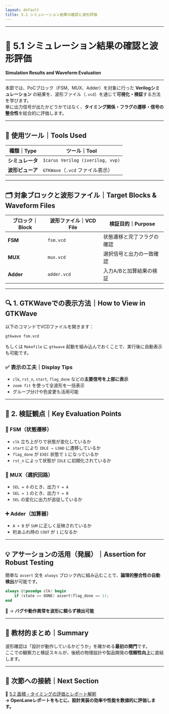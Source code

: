 ```yaml
---
layout: default
title: 5.1 シミュレーション結果の確認と波形評価　
---
```


---

# 🧪 5.1 シミュレーション結果の確認と波形評価  
**Simulation Results and Waveform Evaluation**

---

本節では、PoCブロック（FSM、MUX、Adder）を対象に行った **Verilogシミュレーション** の結果を、波形ファイル（`.vcd`）を通じて**可視化・検証**する方法を学びます。  
単に出力信号が出たかどうかではなく、**タイミング関係・フラグの遷移・信号の整合性**を総合的に評価します。

---

## 🧰 使用ツール｜Tools Used

| 種類｜Type | ツール｜Tool |
|--------|--------------------------|
| **シミュレータ** | `Icarus Verilog (iverilog, vvp)` |
| **波形ビューア** | `GTKWave`（`.vcd` ファイル表示） |

---

## 🗂️ 対象ブロックと波形ファイル｜Target Blocks & Waveform Files

| ブロック｜Block | 波形ファイル｜VCD File | 検証目的｜Purpose |
|-------------|------------------|--------------------------|
| **FSM**     | `fsm.vcd`        | 状態遷移と完了フラグの確認 |
| **MUX**     | `mux.vcd`        | 選択信号と出力の一致確認 |
| **Adder**   | `adder.vcd`      | 入力A/Bと加算結果の検証 |

---

## 🔍 1. GTKWaveでの表示方法｜How to View in GTKWave

以下のコマンドでVCDファイルを開きます：

```sh
gtkwave fsm.vcd
```

もしくは `Makefile` に `gtkwave` 起動を組み込んでおくことで、実行後に自動表示も可能です。

### ✅ 表示の工夫｜Display Tips

- `clk`, `rst_n`, `start`, `flag_done` などの**主要信号を上部に表示**
- `zoom fit` を使って全波形を一括表示
- グループ分けや色変更も活用可能

---

## 🔎 2. 検証観点｜Key Evaluation Points

### 🎯 FSM（状態遷移）

- `clk` 立ち上がりで状態が変化しているか
- `start` により `IDLE → LOAD` に遷移しているか
- `flag_done` が `EXEC` 状態で `1` になっているか
- `rst_n` によって状態が `IDLE` に初期化されているか

### 🔀 MUX（選択回路）

- `SEL = 0` のとき、出力 `Y = A`
- `SEL = 1` のとき、出力 `Y = B`
- `SEL` の変化に出力が追従しているか

### ➕ Adder（加算器）

- `A + B` が `SUM` に正しく反映されているか
- 桁あふれ時の `COUT` が `1` になるか

---

## 💡 アサーションの活用（発展）｜Assertion for Robust Testing

簡単な `assert` 文を `always` ブロック内に組み込むことで、**論理的整合性の自動検出**が可能です。

```verilog
always @(posedge clk) begin
    if (state == DONE) assert(flag_done == 1);
end
```

🔧 → **バグや動作異常を波形に頼らず検出可能**

---

## 📘 教材的まとめ｜Summary

波形確認は「設計が動作しているかどうか」を確かめる**最初の関門**です。  
ここでの観察力と検証スキルが、後続の物理設計や製品開発の**信頼性向上**に直結します。

---

## 🔗 次節への接続｜Next Section

📁 [5.2 面積・タイミングの評価とレポート解釈](5.2_area_and_timing_report.md)  
**→ OpenLaneレポートをもとに、設計実装の効率や性能を数値的に評価します。**
